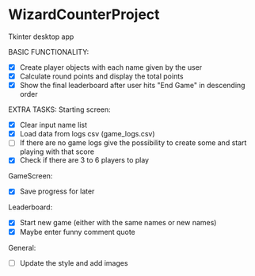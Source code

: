 # WizardCounterProject
 Tkinter desktop app


BASIC FUNCTIONALITY: 
- [x] Create player objects with each name given by the user 
- [x] Calculate round points and display the total points 
- [x] Show the final leaderboard after user hits "End Game" in descending order

EXTRA TASKS: 
Starting screen:
- [x] Clear input name list 
- [x] Load data from logs csv (game_logs.csv)
- [ ] If there are no game logs give the possibility to create some and start playing with that score
- [x] Check if there are 3 to 6 players to play

GameScreen:
- [x] Save progress for later

Leaderboard:
- [x] Start new game (either with the same names or new names)
- [x] Maybe enter funny comment quote

General:
- [ ] Update the style and add images

